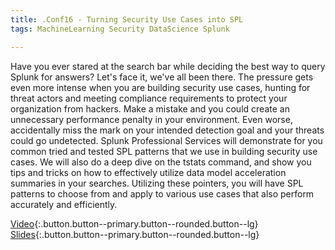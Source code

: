 ```yaml
---
title: .Conf16 - Turning Security Use Cases into SPL
tags: MachineLearning Security DataScience Splunk

---
```


Have you ever stared at the search bar while deciding the best way to query Splunk for answers? Let's face it, we've all been there. The pressure gets even more intense when you are building security use cases, hunting for threat actors and meeting compliance requirements to protect your organization from hackers. Make a mistake and you could create an unnecessary performance penalty in your environment. Even worse, accidentally miss the mark on your intended detection goal and your threats could go undetected. Splunk Professional Services will demonstrate for you common tried and tested SPL patterns that we use in building security use cases. We will also do a deep dive on the tstats command, and show you tips and tricks on how to effectively utilize data model acceleration summaries in your searches. Utilizing these pointers, you will have SPL patterns to choose from and apply to various use cases that also perform accurately and efficiently.
<!--more-->

[Video](https://tellez.sfo2.digitaloceanspaces.com/turning-security-use-cases-sec1583.mp4){:.button.button--primary.button--rounded.button--lg} [Slides](https://tellez.sfo2.digitaloceanspaces.com/SEC1583_TurningSecurityUseCases_Final_1538510573435001VmSg.pdf){:.button.button--primary.button--rounded.button--lg}